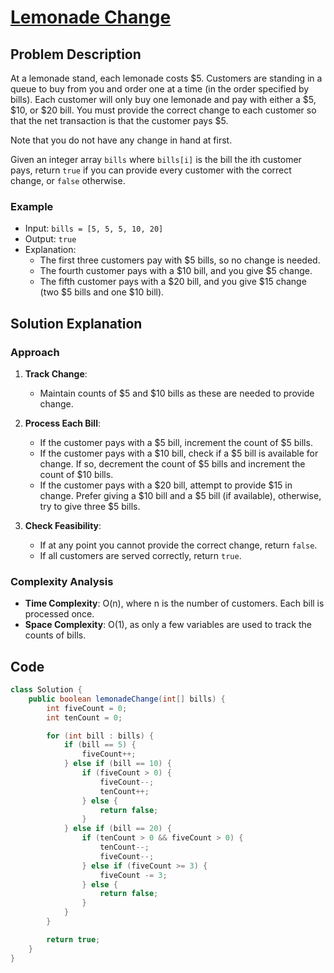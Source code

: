 # [Lemonade Change](https://leetcode.com/problems/lemonade-change/description/?envType=daily-question&envId=2024-08-15)

## Problem Description
At a lemonade stand, each lemonade costs $5. Customers are standing in a queue to buy from you and order one at a time (in the order specified by bills). Each customer will only buy one lemonade and pay with either a $5, $10, or $20 bill. You must provide the correct change to each customer so that the net transaction is that the customer pays $5.

Note that you do not have any change in hand at first.

Given an integer array `bills` where `bills[i]` is the bill the ith customer pays, return `true` if you can provide every customer with the correct change, or `false` otherwise.

### Example
- Input: `bills = [5, 5, 5, 10, 20]`
- Output: `true`
- Explanation:
  - The first three customers pay with $5 bills, so no change is needed.
  - The fourth customer pays with a $10 bill, and you give $5 change.
  - The fifth customer pays with a $20 bill, and you give $15 change (two $5 bills and one $10 bill).

## Solution Explanation

### Approach
1. **Track Change**:
   - Maintain counts of $5 and $10 bills as these are needed to provide change.

2. **Process Each Bill**:
   - If the customer pays with a $5 bill, increment the count of $5 bills.
   - If the customer pays with a $10 bill, check if a $5 bill is available for change. If so, decrement the count of $5 bills and increment the count of $10 bills.
   - If the customer pays with a $20 bill, attempt to provide $15 in change. Prefer giving a $10 bill and a $5 bill (if available), otherwise, try to give three $5 bills.

3. **Check Feasibility**:
   - If at any point you cannot provide the correct change, return `false`.
   - If all customers are served correctly, return `true`.

### Complexity Analysis
- **Time Complexity**: O(n), where n is the number of customers. Each bill is processed once.
- **Space Complexity**: O(1), as only a few variables are used to track the counts of bills.

## Code
```java
class Solution {
    public boolean lemonadeChange(int[] bills) {
        int fiveCount = 0;
        int tenCount = 0;

        for (int bill : bills) {
            if (bill == 5) {
                fiveCount++;
            } else if (bill == 10) {
                if (fiveCount > 0) {
                    fiveCount--;
                    tenCount++;
                } else {
                    return false;
                }
            } else if (bill == 20) {
                if (tenCount > 0 && fiveCount > 0) {
                    tenCount--;
                    fiveCount--;
                } else if (fiveCount >= 3) {
                    fiveCount -= 3;
                } else {
                    return false;
                }
            }
        }

        return true;
    }
}
